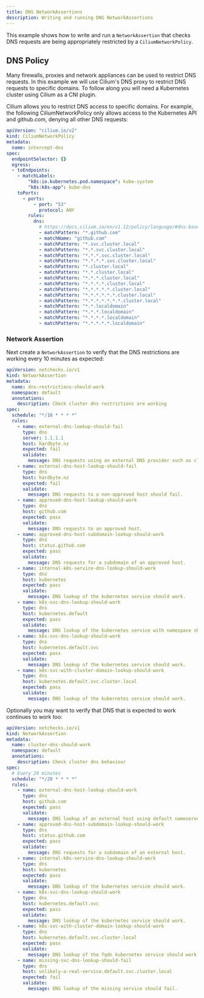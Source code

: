 ```yaml
---
title: DNS NetworkAssertions
description: Writing and running DNS NetworkAssertions
---
```


This example shows how to write and run a `NetworkAssertion` that checks DNS requests are
being appropriately restricted by a `CiliumNetworkPolicy`.


## DNS Policy

Many firewalls, proxies and network appliances can be used to restrict DNS requests. In this example we
will use Cilium's DNS proxy to restrict DNS requests to specific domains. To follow along you will need a
Kubernetes cluster using Cilium as a CNI plugin.

Cilium allows you to restrict DNS access to specific domains. For example, the following 
CiliumNetworkPolicy only allows access to the Kubernetes API and github.com, denying all
other DNS requests:

```yaml
apiVersion: "cilium.io/v2"
kind: CiliumNetworkPolicy
metadata:
  name: intercept-dns
spec:
  endpointSelector: {}
  egress:
  - toEndpoints:
    - matchLabels:
        "k8s:io.kubernetes.pod.namespace": kube-system
        "k8s:k8s-app": kube-dns
    toPorts:
      - ports:
          - port: "53"
            protocol: ANY
        rules:
          dns:
            # https://docs.cilium.io/en/v1.12/policy/language/#dns-based
            - matchPattern: "*.github.com"
            - matchName: "github.com"
            - matchPattern: "*.svc.cluster.local"
            - matchPattern: "*.*.svc.cluster.local"
            - matchPattern: "*.*.*.svc.cluster.local"
            - matchPattern: "*.*.*.*.svc.cluster.local"
            - matchPattern: "*.cluster.local"
            - matchPattern: "*.*.cluster.local"
            - matchPattern: "*.*.*.cluster.local"
            - matchPattern: "*.*.*.*.cluster.local"
            - matchPattern: "*.*.*.*.*.cluster.local"
            - matchPattern: "*.*.*.*.*.*.cluster.local"
            - matchPattern: "*.*.*.*.*.*.*.cluster.local"
            - matchPattern: "*.*.localdomain"
            - matchPattern: "*.*.*.localdomain"
            - matchPattern: "*.*.*.*.localdomain"
            - matchPattern: "*.*.*.*.*.localdomain"
```

### Network Assertion

Next create a `NetworkAssertion` to verify that the DNS restrictions
are working every 10 minutes as expected:

```yaml
apiVersion: netchecks.io/v1
kind: NetworkAssertion
metadata:
  name: dns-restrictions-should-work
  namespace: default
  annotations:
    description: Check cluster dns restrictions are working
spec:
  schedule: "*/10 * * * *"
  rules:
    - name: external-dns-lookup-should-fail
      type: dns
      server: 1.1.1.1
      host: hardbyte.nz
      expected: fail
      validate:
        message: DNS requests using an external DNS provider such as cloudflare should fail.
    - name: external-dns-host-lookup-should-fail
      type: dns
      host: hardbyte.nz
      expected: fail
      validate:
        message: DNS requests to a non-approved host should fail.
    - name: approved-dns-host-lookup-should-work
      type: dns
      host: github.com
      expected: pass
      validate:
        message: DNS requests to an approved host.
    - name: approved-dns-host-subdomain-lookup-should-work
      type: dns
      host: status.github.com
      expected: pass
      validate:
        message: DNS requests for a subdomain of an approved host.
    - name: internal-k8s-service-dns-lookup-should-work
      type: dns
      host: kubernetes
      expected: pass
      validate:
        message: DNS lookup of the kubernetes service should work.
    - name: k8s-svc-dns-lookup-should-work
      type: dns
      host: kubernetes.default
      expected: pass
      validate:
        message: DNS lookup of the kubernetes service with namespace should work.
    - name: k8s-svc-dns-lookup-should-work
      type: dns
      host: kubernetes.default.svc
      expected: pass
      validate:
        message: DNS lookup of the kubernetes service should work.
    - name: k8s-svc-with-cluster-domain-lookup-should-work
      type: dns
      host: kubernetes.default.svc.cluster.local
      expected: pass
      validate:
        message: DNS lookup of the kubernetes service should work.

```


Optionally you may want to verify that DNS that is expected to work continues to work too:

```yaml
apiVersion: netchecks.io/v1
kind: NetworkAssertion
metadata:
  name: cluster-dns-should-work
  namespace: default
  annotations:
    description: Check cluster dns behaviour
spec:
  # Every 20 minutes
  schedule: "*/20 * * * *"
  rules:
    - name: external-dns-host-lookup-should-work
      type: dns
      host: github.com
      expected: pass
      validate:
        message: DNS lookup of an external host using default nameserver.
    - name: approved-dns-host-subdomain-lookup-should-work
      type: dns
      host: status.github.com
      expected: pass
      validate:
        message: DNS requests for a subdomain of an external host.
    - name: internal-k8s-service-dns-lookup-should-work
      type: dns
      host: kubernetes
      expected: pass
      validate:
        message: DNS lookup of the kubernetes service should work.
    - name: k8s-svc-dns-lookup-should-work
      type: dns
      host: kubernetes.default.svc
      expected: pass
      validate:
        message: DNS lookup of the kubernetes service should work.
    - name: k8s-svc-with-cluster-domain-lookup-should-work
      type: dns
      host: kubernetes.default.svc.cluster.local
      expected: pass
      validate:
        message: DNS lookup of the fqdn kubernetes service should work.
    - name: missing-svc-dns-lookup-should-fail
      type: dns
      host: unlikely-a-real-service.default.svc.cluster.local
      expected: fail
      validate:
        message: DNS lookup of the missing service should fail.
```
